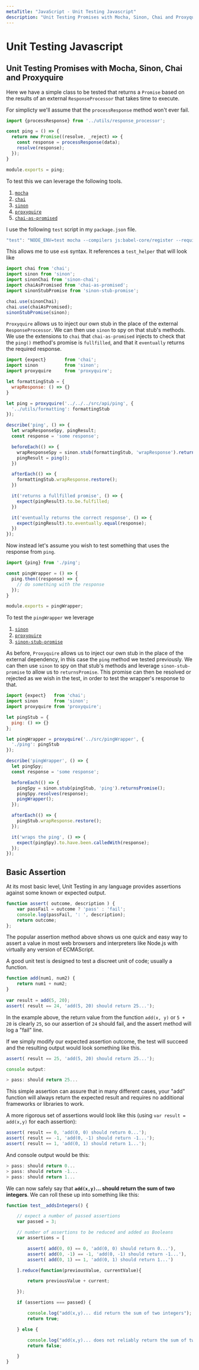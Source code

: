 ```yaml
---
metaTitle: "JavaScript - Unit Testing Javascript"
description: "Unit Testing Promises with Mocha, Sinon, Chai and Proxyquire, Basic Assertion"
---
```


# Unit Testing Javascript



## Unit Testing Promises with Mocha, Sinon, Chai and Proxyquire


Here we have a simple class to be tested that returns a `Promise` based on the results of an external `ResponseProcessor` that takes time to execute.

For simplicty we'll assume that the `processResponse` method won't ever fail.

```js
import {processResponse} from '../utils/response_processor';

const ping = () => {
  return new Promise((resolve, _reject) => {
    const response = processResponse(data);
    resolve(response);
  });
}

module.exports = ping;

```

To test this we can leverage the following tools.

1. [`mocha`](https://mochajs.org)
1. [`chai`](http://chaijs.com)
1. [`sinon`](http://sinonjs.org)
1. [`proxyquire`](https://github.com/thlorenz/proxyquire)
1. [`chai-as-promised`](https://github.com/domenic/chai-as-promised)

I use the following `test` script in my `package.json` file.

```js
"test": "NODE_ENV=test mocha --compilers js:babel-core/register --require ./test/unit/test_helper.js  --recursive test/**/*_spec.js"

```

This allows me to use `es6` syntax. It references a `test_helper` that will look like

```js
import chai from 'chai';
import sinon from 'sinon';
import sinonChai from 'sinon-chai';
import chaiAsPromised from 'chai-as-promised';
import sinonStubPromise from 'sinon-stub-promise';

chai.use(sinonChai);
chai.use(chaiAsPromised);
sinonStubPromise(sinon);

```

`Proxyquire` allows us to inject our own stub in the place of the external `ResponseProcessor`. We can then use `sinon` to spy on that stub's methods.  We use the extensions to `chai` that `chai-as-promised` injects to check that the `ping()` method's promise is `fullfilled`, and that it `eventually` returns the required response.

```js
import {expect}       from 'chai';
import sinon          from 'sinon';
import proxyquire     from 'proxyquire';

let formattingStub = {
  wrapResponse: () => {}
}

let ping = proxyquire('../../../src/api/ping', {
  '../utils/formatting': formattingStub
});

describe('ping', () => {
  let wrapResponseSpy, pingResult;
  const response = 'some response';

  beforeEach(() => {
    wrapResponseSpy = sinon.stub(formattingStub, 'wrapResponse').returns(response);
    pingResult = ping();
  })

  afterEach(() => {
    formattingStub.wrapResponse.restore();
  })

  it('returns a fullfilled promise', () => {
    expect(pingResult).to.be.fulfilled;
  })

  it('eventually returns the correct response', () => {
    expect(pingResult).to.eventually.equal(response);
  })
});

```

Now instead let's assume you wish to test something that uses the response from `ping`.

```js
import {ping} from './ping';

const pingWrapper = () => {
  ping.then((response) => {
    // do something with the response
  });
}

module.exports = pingWrapper;

```

To test the `pingWrapper` we leverage

1. [`sinon`](http://sinonjs.org)
1. [`proxyquire`](https://github.com/thlorenz/proxyquire)
1. [`sinon-stub-promise`](https://github.com/substantial/sinon-stub-promise)

As before, `Proxyquire` allows us to inject our own stub in the place of the external dependency, in this case the `ping` method we tested previously. We can then use `sinon` to spy on that stub's methods and leverage `sinon-stub-promise` to allow us to `returnsPromise`.  This promise can then be resolved or rejected as we wish in the test, in order to test the wrapper's response to that.

```js
import {expect}   from 'chai';
import sinon      from 'sinon';
import proxyquire from 'proxyquire';

let pingStub = {
  ping: () => {}
};

let pingWrapper = proxyquire('../src/pingWrapper', {
  './ping': pingStub
});

describe('pingWrapper', () => {
  let pingSpy;
  const response = 'some response';

  beforeEach(() => {
    pingSpy = sinon.stub(pingStub, 'ping').returnsPromise();
    pingSpy.resolves(response);
    pingWrapper();
  });

  afterEach(() => {
    pingStub.wrapResponse.restore();
  });

  it('wraps the ping', () => {
    expect(pingSpy).to.have.been.calledWith(response);
  });
});

```



## Basic Assertion


At its most basic level, Unit Testing in any language provides assertions against some known or expected output.

```js
function assert( outcome, description ) { 
    var passFail = outcome ? 'pass' : 'fail'; 
    console.log(passFail, ': ', description);
    return outcome;
};

```

The popular assertion method above shows us one quick and easy way to assert a value in most web browsers and interpreters like Node.js with virtually any version of ECMAScript.

A good unit test is designed to test a discreet unit of code; usually a function.

```js
function add(num1, num2) { 
    return num1 + num2; 
} 
 
var result = add(5, 20); 
assert( result == 24, 'add(5, 20) should return 25...'); 

```

In the example above, the return value from the function `add(x, y)` or `5 + 20` is clearly `25`, so our assertion of `24` should fail, and the assert method will log a "fail" line.

If we simply modify our expected assertion outcome, the test will succeed and the resulting output would look something like this.

```js
assert( result == 25, 'add(5, 20) should return 25...');

console output:

> pass: should return 25...

```

This simple assertion can assure that in many different cases, your "add" function will always return the expected result and requires no additional frameworks or libraries to work.

A more rigorous set of assertions would look like this (using `var result = add(x,y)` for each assertion):

```js
assert( result == 0, 'add(0, 0) should return 0...');
assert( result == -1, 'add(0, -1) should return -1...');
assert( result == 1, 'add(0, 1) should return 1...');

```

And console output would be this:

```js
> pass: should return 0...
> pass: should return -1...
> pass: should return 1...

```

We can now safely say that **`add(x,y)`… should return the sum of two integers**. We can roll these up into something like this:

```js
function test__addsIntegers() {

    // expect a number of passed assertions
    var passed = 3;

    // number of assertions to be reduced and added as Booleans
    var assertions = [

        assert( add(0, 0) == 0, 'add(0, 0) should return 0...'),
        assert( add(0, -1) == -1, 'add(0, -1) should return -1...'),
        assert( add(0, 1) == 1, 'add(0, 1) should return 1...')

    ].reduce(function(previousValue, currentValue){

        return previousValue + current;

    });

    if (assertions === passed) {

        console.log("add(x,y)... did return the sum of two integers");
        return true;

    } else {

        console.log("add(x,y)... does not reliably return the sum of two integers");
        return false;

    }
}

```

